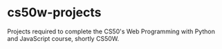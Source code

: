 # cs50w-projects
Projects required to complete the CS50's Web Programming with Python and JavaScript course, shortly CS50W.
